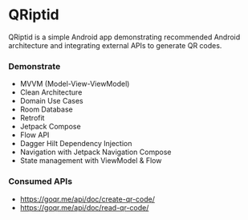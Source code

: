 # QRiptid

QRiptid is a simple Android app demonstrating recommended Android architecture and integrating
external APIs to generate QR codes.

### Demonstrate

- MVVM (Model-View-ViewModel)
- Clean Architecture
- Domain Use Cases
- Room Database
- Retrofit
- Jetpack Compose
- Flow API
- Dagger Hilt Dependency Injection
- Navigation with Jetpack Navigation Compose
- State management with ViewModel & Flow

### Consumed APIs

- https://goqr.me/api/doc/create-qr-code/
- https://goqr.me/api/doc/read-qr-code/